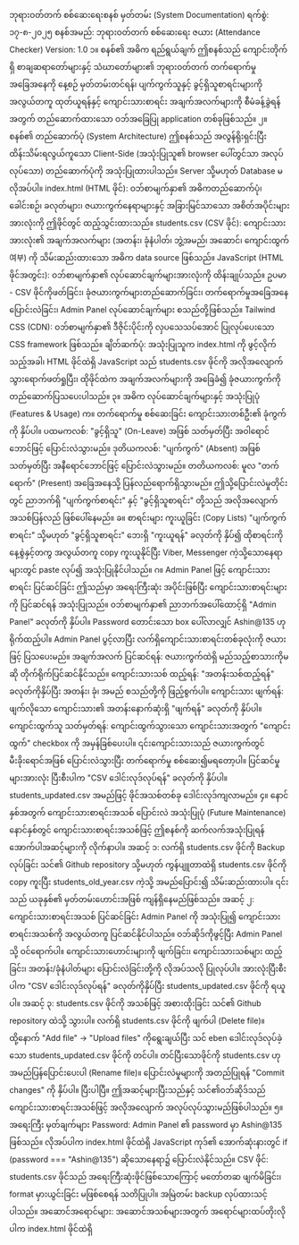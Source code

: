 ဘုရားဝတ်တက် စစ်ဆေးရေးစနစ် မှတ်တမ်း (System Documentation)
ရက်စွဲ: ၁၇-၈-၂၀၂၅
စနစ်အမည်: ဘုရားဝတ်တက် စစ်ဆေးရေး ဇယား (Attendance Checker)
Version: 1.0
၁။ စနစ်၏ အဓိက ရည်ရွယ်ချက်
ဤစနစ်သည် ကျောင်းတိုက်ရှိ စာချဆရာတော်များနှင့် သံဃာတော်များ၏ ဘုရားဝတ်တက် တက်ရောက်မှုအခြေအနေကို နေ့စဉ် မှတ်တမ်းတင်ရန်၊ ပျက်ကွက်သူနှင့် ခွင့်ရှိသူစာရင်းများကို အလွယ်တကူ ထုတ်ယူရန်နှင့် ကျောင်းသားစာရင်း အချက်အလက်များကို စီမံခန့်ခွဲရန်အတွက် တည်ဆောက်ထားသော ဝဘ်အခြေပြု application တစ်ခုဖြစ်သည်။
၂။ စနစ်၏ တည်ဆောက်ပုံ (System Architecture)
ဤစနစ်သည် အလွန်ရိုးရှင်းပြီး ထိန်းသိမ်းရလွယ်ကူသော Client-Side (အသုံးပြုသူ၏ browser ပေါ်တွင်သာ အလုပ်လုပ်သော) တည်ဆောက်ပုံကို အသုံးပြုထားပါသည်။ Server သို့မဟုတ် Database မလိုအပ်ပါ။
index.html (HTML ဖိုင်): ဝဘ်စာမျက်နှာ၏ အဓိကတည်ဆောက်ပုံ၊ ခေါင်းစဉ်၊ ခလုတ်များ၊ ဇယားကွက်နေရာများနှင့် အခြားမြင်သာသော အစိတ်အပိုင်းများအားလုံးကို ဤဖိုင်တွင် ထည့်သွင်းထားသည်။
students.csv (CSV ဖိုင်): ကျောင်းသားအားလုံး၏ အချက်အလက်များ (အတန်း၊ ခုံနံပါတ်၊ ဘွဲ့အမည်၊ အဆောင်၊ ကျောင်းထွက် 여부) ကို သိမ်းဆည်းထားသော အဓိက data source ဖြစ်သည်။
JavaScript (HTML ဖိုင်အတွင်း): ဝဘ်စာမျက်နှာ၏ လုပ်ဆောင်ချက်များအားလုံးကို ထိန်းချုပ်သည်။ ဥပမာ - CSV ဖိုင်ကိုဖတ်ခြင်း၊ ခုံဇယားကွက်များတည်ဆောက်ခြင်း၊ တက်ရောက်မှုအခြေအနေပြောင်းလဲခြင်း၊ Admin Panel လုပ်ဆောင်ချက်များ စသည်တို့ဖြစ်သည်။
Tailwind CSS (CDN): ဝဘ်စာမျက်နှာ၏ ဒီဇိုင်းပိုင်းကို လှပသေသပ်အောင် ပြုလုပ်ပေးသော CSS framework ဖြစ်သည်။
ချိတ်ဆက်ပုံ:
အသုံးပြုသူက index.html ကို ဖွင့်လိုက်သည့်အခါ၊ HTML ဖိုင်ထဲရှိ JavaScript သည် students.csv ဖိုင်ကို အလိုအလျောက် သွားရောက်ဖတ်ရှုပြီး၊ ထိုဖိုင်ထဲက အချက်အလက်များကို အခြေခံ၍ ခုံဇယားကွက်ကို တည်ဆောက်ပြသပေးပါသည်။
၃။ အဓိက လုပ်ဆောင်ချက်များနှင့် အသုံးပြုပုံ (Features & Usage)
က။ တက်ရောက်မှု စစ်ဆေးခြင်း
ကျောင်းသားတစ်ဦး၏ ခုံကွက်ကို နှိပ်ပါ။
ပထမကလစ်: "ခွင့်ရှိသူ" (On-Leave) အဖြစ် သတ်မှတ်ပြီး အဝါရောင်ဘောင်ဖြင့် ပြောင်းလဲသွားမည်။
ဒုတိယကလစ်: "ပျက်ကွက်" (Absent) အဖြစ် သတ်မှတ်ပြီး အနီရောင်ဘောင်ဖြင့် ပြောင်းလဲသွားမည်။
တတိယကလစ်: မူလ "တက်ရောက်" (Present) အခြေအနေသို့ ပြန်လည်ရောက်ရှိသွားမည်။
ဤသို့ပြောင်းလဲမှုတိုင်းတွင် ညာဘက်ရှိ "ပျက်ကွက်စာရင်း" နှင့် "ခွင့်ရှိသူစာရင်း" တို့သည် အလိုအလျောက် အသစ်ပြန်လည် ဖြစ်ပေါ်နေမည်။
ခ။ စာရင်းများ ကူးယူခြင်း (Copy Lists)
"ပျက်ကွက်စာရင်း" သို့မဟုတ် "ခွင့်ရှိသူစာရင်း" ဘေးရှိ "ကူးယူရန်" ခလုတ်ကို နှိပ်၍ ထိုစာရင်းကို နေ့စွဲနှင့်တကွ အလွယ်တကူ copy ကူးယူနိုင်ပြီး Viber, Messenger ကဲ့သို့သောနေရာများတွင် paste လုပ်၍ အသုံးပြုနိုင်ပါသည်။
ဂ။ Admin Panel ဖြင့် ကျောင်းသားစာရင်း ပြင်ဆင်ခြင်း
ဤသည်မှာ အရေးကြီးဆုံး အပိုင်းဖြစ်ပြီး ကျောင်းသားစာရင်းများကို ပြင်ဆင်ရန် အသုံးပြုသည်။
ဝဘ်စာမျက်နှာ၏ ညာဘက်အပေါ်ထောင့်ရှိ "Admin Panel" ခလုတ်ကို နှိပ်ပါ။
Password တောင်းသော box ပေါ်လာလျှင် Ashin@135 ဟု ရိုက်ထည့်ပါ။
Admin Panel ပွင့်လာပြီး လက်ရှိကျောင်းသားစာရင်းတစ်ခုလုံးကို ဇယားဖြင့် ပြသပေးမည်။
အချက်အလက် ပြင်ဆင်ရန်: ဇယားကွက်ထဲရှိ မည်သည့်စာသားကိုမဆို တိုက်ရိုက်ပြင်ဆင်နိုင်သည်။
ကျောင်းသားသစ် ထည့်ရန်: "အတန်းသစ်ထည့်ရန်" ခလုတ်ကိုနှိပ်ပြီး အတန်း၊ ခုံ၊ အမည် စသည်တို့ကို ဖြည့်စွက်ပါ။
ကျောင်းသား ဖျက်ရန်: ဖျက်လိုသော ကျောင်းသား၏ အတန်းနောက်ဆုံးရှိ "ဖျက်ရန်" ခလုတ်ကို နှိပ်ပါ။
ကျောင်းထွက်သူ သတ်မှတ်ရန်: ကျောင်းထွက်သွားသော ကျောင်းသားအတွက် "ကျောင်းထွက်" checkbox ကို အမှန်ခြစ်ပေးပါ။ ၎င်းကျောင်းသားသည် ဇယားကွက်တွင် မီးခိုးရောင်အဖြစ် ပြောင်းလဲသွားပြီး တက်ရောက်မှု စစ်ဆေး၍မရတော့ပါ။
ပြင်ဆင်မှုများအားလုံး ပြီးစီးပါက "CSV ဒေါင်းလုဒ်လုပ်ရန်" ခလုတ်ကို နှိပ်ပါ။ students_updated.csv အမည်ဖြင့် ဖိုင်အသစ်တစ်ခု ဒေါင်းလုဒ်ကျလာမည်။
၄။ နောင်နှစ်အတွက် ကျောင်းသားစာရင်းအသစ် ပြောင်းလဲ အသုံးပြုပုံ (Future Maintenance)
နောင်နှစ်တွင် ကျောင်းသားစာရင်းအသစ်ဖြင့် ဤစနစ်ကို ဆက်လက်အသုံးပြုရန် အောက်ပါအဆင့်များကို လိုက်နာပါ။
အဆင့် ၁: လက်ရှိ students.csv ဖိုင်ကို Backup လုပ်ခြင်း
သင်၏ Github repository သို့မဟုတ် ကွန်ပျူတာထဲရှိ students.csv ဖိုင်ကို copy ကူးပြီး students_old_year.csv ကဲ့သို့ အမည်ပြောင်း၍ သိမ်းဆည်းထားပါ။ ၎င်းသည် ယခုနှစ်၏ မှတ်တမ်းဟောင်းအဖြစ် ကျန်ရှိနေမည်ဖြစ်သည်။
အဆင့် ၂: ကျောင်းသားစာရင်းအသစ် ပြင်ဆင်ခြင်း
Admin Panel ကို အသုံးပြု၍ ကျောင်းသားစာရင်းအသစ်ကို အလွယ်တကူ ပြင်ဆင်နိုင်ပါသည်။
ဝဘ်ဆိုဒ်ကိုဖွင့်ပြီး Admin Panel သို့ ဝင်ရောက်ပါ။
ကျောင်းသားဟောင်းများကို ဖျက်ခြင်း၊ ကျောင်းသားသစ်များ ထည့်ခြင်း၊ အတန်း/ခုံနံပါတ်များ ပြောင်းလဲခြင်းတို့ကို လိုအပ်သလို ပြုလုပ်ပါ။
အားလုံးပြီးစီးပါက "CSV ဒေါင်းလုဒ်လုပ်ရန်" ခလုတ်ကိုနှိပ်ပြီး students_updated.csv ဖိုင်ကို ရယူပါ။
အဆင့် ၃: students.csv ဖိုင်ကို အသစ်ဖြင့် အစားထိုးခြင်း
သင်၏ Github repository ထဲသို့ သွားပါ။
လက်ရှိ students.csv ဖိုင်ကို ဖျက်ပါ (Delete file)။
ထို့နောက် "Add file" -> "Upload files" ကိုရွေးချယ်ပြီး သင် eben ဒေါင်းလုဒ်လုပ်ခဲ့သော students_updated.csv ဖိုင်ကို တင်ပါ။
တင်ပြီးသောဖိုင်ကို students.csv ဟု အမည်ပြန်ပြောင်းပေးပါ (Rename file)။
ပြောင်းလဲမှုများကို အတည်ပြုရန် "Commit changes" ကို နှိပ်ပါ။
ပြီးပါပြီ။ ဤအဆင့်များပြီးသည်နှင့် သင်၏ဝဘ်ဆိုဒ်သည် ကျောင်းသားစာရင်းအသစ်ဖြင့် အလိုအလျောက် အလုပ်လုပ်သွားမည်ဖြစ်ပါသည်။
၅။ အရေးကြီး မှတ်ချက်များ
Password: Admin Panel ၏ password မှာ Ashin@135 ဖြစ်သည်။ လိုအပ်ပါက index.html ဖိုင်ထဲရှိ JavaScript ကုဒ်၏ အောက်ဆုံးနားတွင် if (password === "Ashin@135") ဆိုသောနေရာ၌ ပြောင်းလဲနိုင်သည်။
CSV ဖိုင်: students.csv ဖိုင်သည် အရေးကြီးဆုံးဖိုင်ဖြစ်သောကြောင့် မတော်တဆ ဖျက်မိခြင်း၊ format မှားယွင်းခြင်း မဖြစ်စေရန် သတိပြုပါ။ အမြဲတမ်း backup လုပ်ထားသင့်ပါသည်။
အဆောင်အရောင်များ: အဆောင်အသစ်များအတွက် အရောင်များထပ်တိုးလိုပါက index.html ဖိုင်ထဲရှိ <style> အောက်နားနှင့် JavaScript အစပိုင်းရှိ dormColors object ထဲတွင် အလွယ်တကူ ထပ်တိုးနိုင်သည်။
ဤမှတ်တမ်းသည် သင်၏ ဝဘ်ဆိုဒ်ကို နောင်တွင် လွယ်ကူစွာ ပြန်လည်ထိန်းသိမ်းနိုင်ရန် အထောက်အကူပြုမည်ဟု မျှော်လင့်ပါသည်။
